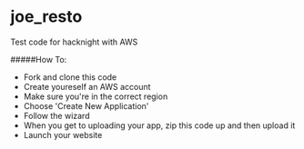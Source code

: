 joe_resto
=========

Test code for hacknight with AWS

#####How To:

* Fork and clone this code
* Create youreself an AWS account
* Make sure you're in the correct region
* Choose 'Create New Application'
* Follow the wizard
* When you get to uploading your app, zip this code up and then upload it
* Launch your website
